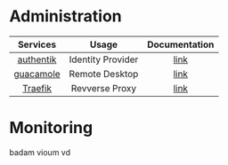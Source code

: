 # Administration
|                     **Services**                      |     **Usage**     |  **Documentation**   |
|:-----------------------------------------------------:|:-----------------:|:--------------------:|
| [authentik](https://github.com/goauthentik/authentik) | Identity Provider | [link](authentik.md) |
| [guacamole](https://guacamole.apache.org/) |  Remote Desktop   | [link](guacamole.md) |
|     [Traefik](https://github.com/traefik/traefik)     |  Revverse Proxy   |  [link](traefik.md)  |


# Monitoring
badam vioum vd

